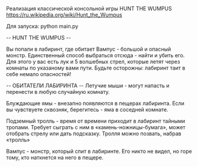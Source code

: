 Реализация классической консольной игры HUNT THE WUMPUS
https://ru.wikipedia.org/wiki/Hunt_the_Wumpus

Для запуска:
python main.py


-- HUNT THE WUMPUS --

Вы попали в лабиринт, где обитает Вампус - большой и опасный монстр.
Единственный способ выбраться отсюда - найти и убить его.
Для этого у вас есть лук и 5 волшебных стрел, которые летят через комнаты по указаному вами пути.
Будьте осторожны: лабиринт таит в себе немало опасностей!

-- ОБИТАТЕЛИ ЛАБИРИНТА --
Летучие мыши - могут напасть и перенести в любую случайную комнату.

Блуждающие ямы - внезапно появляются в пещерах лабиринта. Если вы чувствуете сквозняк, берегитесь - яма в соседней комнате.

Подземный тролль - время от времени приходит в лабиринт тайными тропами. Требует сыграть с ним в «камень-ножницы-бумага», может отобрать стрелу или дать подсказку. Тролля можно позвать, набрав «тролль»

Вампус - монстр, который спит в лабиринте. Его никто не видел, но горе тому, кто наткнется на него в пещере.

